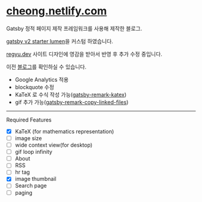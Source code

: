 # [cheong.netlify.com](https://cheong.netlify.com/)

Gatsby 정적 페이지 제작 프레임워크를 사용해 제작한 블로그.

[gatsby v2 starter lumen](https://github.com/GatsbyCentral/gatsby-v2-starter-lumen)을 커스텀 하였습니다.

[regyu.dev](https://www.regyu.dev) 사이트 디자인에 영감을 받아서 반영 후 추가 수정 중입니다.

이전 [블로그](https://younghk.github.io/)를 확인하실 수 있습니다.

- Google Analytics 적용
- blockquote 수정
- KaTeX 로 수식 작성 가능([gatsby-remark-katex](https://www.gatsbyjs.org/packages/gatsby-remark-katex/))
- gif 추가 가능([gatsby-remark-copy-linked-files](https://www.gatsbyjs.org/packages/gatsby-remark-copy-linked-files/?=copy-))

---

Required Features  

- [x] KaTeX (for mathematics representation)
- [ ] image size
- [ ] wide context view(for desktop)
- [ ] gif loop infinity
- [ ] About
- [ ] RSS
- [ ] hr tag
- [x] image thumbnail  
- [ ] Search page
- [ ] paging  
